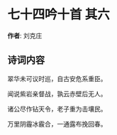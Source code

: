 # 七十四吟十首  其六

**作者**: 刘克庄

## 诗词内容

翠华未可议时巡，自古安危系重臣。

闻说紫岩亲督战，孰云赤壁后无人。

诸公尽作钻天令，老子重为击壤民。

万里阴霾冰霰合，一通露布挽回春。


